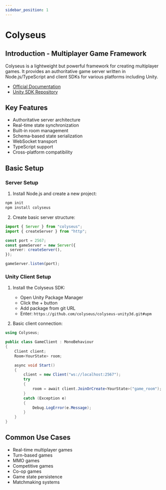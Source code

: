 ```yaml
---
sidebar_position: 1
---
```


# Colyseus

## Introduction - Multiplayer Game Framework

Colyseus is a lightweight but powerful framework for creating multiplayer games. It provides an authoritative game server written in Node.js/TypeScript and client SDKs for various platforms including Unity.

- [Official Documentation](https://docs.colyseus.io/)
- [Unity SDK Repository](https://github.com/colyseus/colyseus-unity3d)

## Key Features

- Authoritative server architecture
- Real-time state synchronization
- Built-in room management
- Schema-based state serialization
- WebSocket transport
- TypeScript support
- Cross-platform compatibility

## Basic Setup

### Server Setup

1. Install Node.js and create a new project:

```bash
npm init
npm install colyseus
```

2. Create basic server structure:

```typescript
import { Server } from "colyseus";
import { createServer } from "http";

const port = 2567;
const gameServer = new Server({
  server: createServer(),
});

gameServer.listen(port);
```

### Unity Client Setup

1. Install the Colyseus SDK:

   - Open Unity Package Manager
   - Click the + button
   - Add package from git URL
   - Enter: `https://github.com/colyseus/colyseus-unity3d.git#upm`

2. Basic client connection:

```csharp
using Colyseus;

public class GameClient : MonoBehaviour
{
    Client client;
    Room<YourState> room;

    async void Start()
    {
        client = new Client("ws://localhost:2567");
        try
        {
            room = await client.JoinOrCreate<YourState>("game_room");
        }
        catch (Exception e)
        {
            Debug.LogError(e.Message);
        }
    }
}
```

## Common Use Cases

- Real-time multiplayer games
- Turn-based games
- MMO games
- Competitive games
- Co-op games
- Game state persistence
- Matchmaking systems
